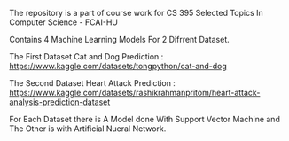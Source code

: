 The repository is a part of course work for CS 395 Selected Topics In Computer Science - FCAI-HU 

Contains 4 Machine Learning Models For 2 Difrrent Dataset.

The First Dataset Cat and Dog Prediction : https://www.kaggle.com/datasets/tongpython/cat-and-dog

The Second Dataset Heart Attack Prediction : https://www.kaggle.com/datasets/rashikrahmanpritom/heart-attack-analysis-prediction-dataset 

For Each Dataset there is A Model done With Support Vector Machine and The Other is with Artificial Nueral Network.

